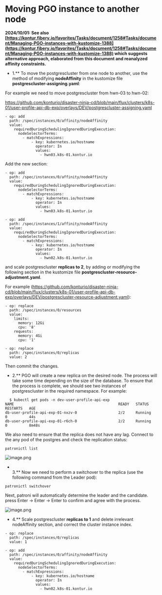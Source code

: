 # Moving PGO instance to another node


**2024/10/01: See also [https://kontur.fibery.io/favorites/Tasks/document/1258#Tasks/document/Managing-PGO-instances-with-kustomize-1388](https://kontur.fibery.io/favorites/Tasks/document/1258#Tasks/document/Managing-PGO-instances-with-kustomize-1388) which suggests alternative approach, elaborated from this document and reanalyzed affinity constraints.**
* 1.** To move the postgrescluster from one node to another, use the method of modifying **nodeAffinity** in the kustomize file **postgrescluster-assigning.yaml**:

For example we need to move postgrescluster from hwn-03 to hwn-02:

<https://github.com/konturio/disaster-ninja-cd/blob/main/flux/clusters/k8s-01/user-profile-api-db-exp/overlays/DEV/postgrescluster-assigning.yaml> 

```
- op: add
  path: /spec/instances/0/affinity/nodeAffinity
  value:
    requiredDuringSchedulingIgnoredDuringExecution:
      nodeSelectorTerms:
        - matchExpressions:
            - key: kubernetes.io/hostname
              operator: In
              values:
                - hwn03.k8s-01.kontur.io
```

Add the new section:

```
- op: add
  path: /spec/instances/0/affinity/nodeAffinity
  value:
    requiredDuringSchedulingIgnoredDuringExecution:
      nodeSelectorTerms:
        - matchExpressions:
            - key: kubernetes.io/hostname
              operator: In
              values:
                - hwn03.k8s-01.kontur.io

- op: add
  path: /spec/instances/1/affinity/nodeAffinity
  value:
    requiredDuringSchedulingIgnoredDuringExecution:
      nodeSelectorTerms:
        - matchExpressions:
            - key: kubernetes.io/hostname
              operator: In
              values:
                - hwn02.k8s-01.kontur.io
```

and scale postgrescluster **replicas to 2**, by adding or modifying the following section in the kustomize file **postgrescluster-resource-adjustment.yaml**.

For example (<https://github.com/konturio/disaster-ninja-cd/blob/main/flux/clusters/k8s-01/user-profile-api-db-exp/overlays/DEV/postgrescluster-resource-adjustment.yaml>):

```
- op: replace
  path: /spec/instances/0/resources
  value:
    limits:
      memory: 12Gi
      cpu: '8'
    requests:
      memory: 4Gi
      cpu: '1'

- op: replace
  path: /spec/instances/0/replicas
  value: 2
```

Then commit the changes. 
* 2.** PGO will create a new replica on the desired node. The process will take some time depending on the size of the database. To ensure that the process is complete, we should see two instances of postgrescluster in the required namespace. For example:

```
  $ kubectl get pods -n dev-user-profile-api-exp
NAME                                                READY   STATUS      RESTARTS   AGE
db-user-profile-api-exp-01-nxzv-0                   2/2     Running     0          44s
db-user-profile-api-exp-01-r6ch-0                   2/2     Running     0          8m48s
```

We also need to ensure that the replica does not have any lag. Connect to the any pod of the postgres and check the replication status:

```
patronictl list
```

![image.png](https://kontur.fibery.io/api/files/95756fb1-364c-409e-9500-9fb28102ad98#align=%3Aalignment%2Fblock-center&width=1008&height=120.85000610351562 "")
* \
3.** Now we need to perform a switchover to the replica (use the following command from the Leader pod):

```
patronictl switchover
```

Next, patroni will automatically determine the leader and the candidate. press Enter → Enter → Enter to confirm and agree with the process.​

![image.png](https://kontur.fibery.io/api/files/8cee4554-198e-4d4f-9f3d-9f9043921248#align=%3Aalignment%2Fblock-left&width=464&height=179 "")
* 4.** Scale postgrescluster **replicas to 1** and delete irrelevant nodeAffinity section, and correct the cluster instance index.

```
- op: replace
  path: /spec/instances/0/replicas
  value: 1
```

```
- op: add
  path: /spec/instances/0/affinity/nodeAffinity
  value:
    requiredDuringSchedulingIgnoredDuringExecution:
      nodeSelectorTerms:
        - matchExpressions:
            - key: kubernetes.io/hostname
              operator: In
              values:
                - hwn02.k8s-01.kontur.io
```
